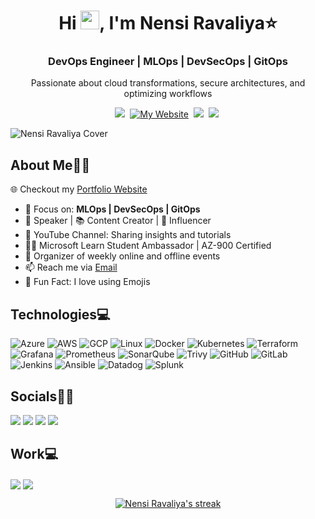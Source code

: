 
<h1 align="center">Hi <img src="https://raw.githubusercontent.com/MartinHeinz/MartinHeinz/master/wave.gif" width="30px"  height="30px">, I'm Nensi Ravaliya⭐</h1>
<h3 align="center">DevOps Engineer | MLOps | DevSecOps | GitOps</h3>

<p align='center'>
  Passionate about cloud transformations, secure architectures, and optimizing workflows</b> 
</p>

<p align='center'>
  <a href="https://www.linkedin.com/in/nencyravaliya28/"><img src="https://img.shields.io/badge/linkedin-%230077B5.svg?&style=for-the-badge&logo=linkedin&logoColor=white" /></a>&nbsp;
  <a href="https://www.nensiravaliya.me">
<img alt="My Website" title="My Website" src="https://img.shields.io/badge/Portfolio-ff4828?style=for-the-badge&logo=About.me&logoColor=white"/></a>&nbsp;
  <a href="https://twitter.com/NencyRavaliya"><img src="https://img.shields.io/badge/Twitter-%231DA1F2.svg?style=for-the-badge&logo=twitter&logoColor=white" /></a>&nbsp;
  <a href="https://medium.com/@ravaliyanensi"><img src="https://img.shields.io/badge/Medium-12100E?style=for-the-badge&logo=medium&logoColor=white"/></a>&nbsp;
</p>

![Nensi Ravaliya Cover](https://github.com/Nency-Ravaliya/Nency-Ravaliya/assets/117109265/756e5f8d-d3d3-4fb7-87bb-8fb46ad8901b)


## About Me🙋🏻

🌐 Checkout my [Portfolio Website](https://www.nensiravaliya.me)

- 📑 Focus on: **MLOps | DevSecOps | GitOps**
- 🎤 Speaker | 📚 Content Creator | 🌟 Influencer
- 🎥 YouTube Channel: Sharing insights and tutorials
- 👩‍🎓 Microsoft Learn Student Ambassador | AZ-900 Certified
- 📅 Organizer of weekly online and offline events
- 📫 Reach me via [Email](mailto:ravaliyanensi@gmail.com)
- 🌟 Fun Fact: I love using Emojis

## Technologies💻

![Azure](https://img.shields.io/badge/azure-%230072C6.svg?style=for-the-badge&logo=azure-devops&logoColor=white) ![AWS](https://img.shields.io/badge/AWS-%23FF9900.svg?style=for-the-badge&logo=amazon-aws&logoColor=white) ![GCP](https://img.shields.io/badge/GCP-%234285F4.svg?style=for-the-badge&logo=google-cloud&logoColor=white) ![Linux](https://img.shields.io/badge/Linux-FCC624?style=for-the-badge&logo=linux&logoColor=white) ![Docker](https://img.shields.io/badge/Docker-2496ED?style=for-the-badge&logo=docker&logoColor=white) ![Kubernetes](https://img.shields.io/badge/Kubernetes-326CE5?style=for-the-badge&logo=kubernetes&logoColor=white) ![Terraform](https://img.shields.io/badge/Terraform-7B42BC?style=for-the-badge&logo=terraform&logoColor=white) ![Grafana](https://img.shields.io/badge/Grafana-F46800?style=for-the-badge&logo=grafana&logoColor=white) ![Prometheus](https://img.shields.io/badge/Prometheus-E6522C?style=for-the-badge&logo=prometheus&logoColor=white) ![SonarQube](https://img.shields.io/badge/SonarQube-4E9BCD?style=for-the-badge&logo=sonarqube&logoColor=white) ![Trivy](https://img.shields.io/badge/Trivy-F56628?style=for-the-badge&logo=trivy&logoColor=white) ![GitHub](https://img.shields.io/badge/GitHub-100000?style=for-the-badge&logo=github&logoColor=white) ![GitLab](https://img.shields.io/badge/GitLab-FCA121?style=for-the-badge&logo=gitlab&logoColor=white) ![Jenkins](https://img.shields.io/badge/Jenkins-D24939?style=for-the-badge&logo=jenkins&logoColor=white) ![Ansible](https://img.shields.io/badge/Ansible-EE0000?style=for-the-badge&logo=ansible&logoColor=white) ![Datadog](https://img.shields.io/badge/Datadog-632CA6?style=for-the-badge&logo=datadog&logoColor=white) ![Splunk](https://img.shields.io/badge/Splunk-000000?style=for-the-badge&logo=splunk&logoColor=white)

## Socials🤝🏻

<a href="https://www.linkedin.com/in/nencyravaliya28/"><img src="https://img.shields.io/badge/linkedin-%230077B5.svg?&style=for-the-badge&logo=linkedin&logoColor=white" /></a>
<a href="https://twitter.com/NencyRavaliya"><img src="https://img.shields.io/badge/Twitter-%231DA1F2.svg?&style=for-the-badge&logo=twitter&logoColor=white" /></a>
<a href="https://medium.com/@ravaliyanensi"><img src="https://img.shields.io/badge/Medium-12100E?style=for-the-badge&logo=medium&logoColor=white"/></a>
<a href="https://github.com/Nency-Ravaliya"><img src="https://img.shields.io/badge/GitHub-100000?style=for-the-badge&logo=github&logoColor=white" /></a>

## Work💻

<p align="left">
<a href="https://www.fiverr.com/nensiravaliya"><img align="center" src="https://img.shields.io/badge/fiverr-1DBF73?style=for-the-badge&logo=fiverr&logoColor=white" /></a>
<a href="https://github.com/sponsors/Nency-Ravaliya"><img align="center" src="https://img.shields.io/badge/sponsor-30363D?style=for-the-badge&logo=GitHub-Sponsors&logoColor=#white" /></a>
</p>

<p align="center">
    <a href="https://github.com/Nency-Ravaliya/github-readme-streak-stats">
        <img title="🔥 Get streak stats for your profile at git.io/streak-stats" alt="Nensi Ravaliya's streak" src="https://github-readme-streak-stats.herokuapp.com/?user=Nency-Ravaliya&theme=black-ice&hide_border=true&stroke=0000&background=060A0CD0"/>
    </a>
</p>
